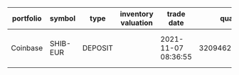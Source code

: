 |portfolio|symbol  |type   |inventory valuation|trade date         |quantity        |price     |fee     |currency|order id|trade id| transfer id                        |
|---------|--------|-------|-------------------|-------------------|----------------|----------|--------|--------|--------|--------|------------------------------------|
|Coinbase |SHIB-EUR|DEPOSIT|                   |2021-11-07 08:36:55|3209462.73716165|0.00006138|2.99    |EUR     |        |        |6d933d7f-93a3-ffe4-b80e-2fe67c2dccd5|
